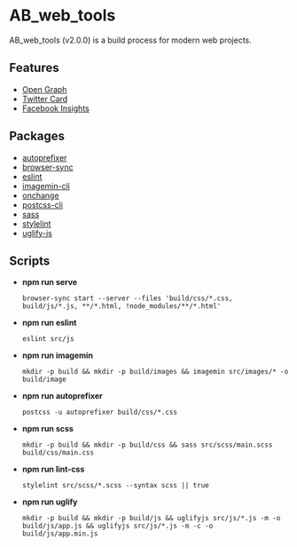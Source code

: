 # AB_web_tools

AB_web_tools (v2.0.0) is a build process for modern web projects.

## Features

- [Open Graph](https://ogp.me/)
- [Twitter Card](https://developer.twitter.com/en/docs/twitter-for-websites/cards/overview/abouts-cards)
- [Facebook Insights](https://www.facebook.com/business/insights/tools/audience-insights)

## Packages

- [autoprefixer](https://github.com/postcss/autoprefixer)
- [browser-sync](https://github.com/BrowserSync/browser-sync)
- [eslint](https://github.com/eslint/eslint)
- [imagemin-cli](https://github.com/imagemin/imagemin-cli)
- [onchange](https://github.com/Qard/onchange)
- [postcss-cli](https://github.com/postcss/postcss-cli)
- [sass](https://github.com/sass/dart-sass)
- [stylelint](https://github.com/stylelint/stylelint)
- [uglify-js](https://github.com/mishoo/UglifyJS)

## Scripts

- **npm run serve**
  
  ```browser-sync start --server --files 'build/css/*.css, build/js/*.js, **/*.html, !node_modules/**/*.html'```

- **npm run eslint**

  ```eslint src/js```

- **npm run imagemin**
  
  ```mkdir -p build && mkdir -p build/images && imagemin src/images/* -o build/image```

- **npm run autoprefixer**
  
  ```postcss -u autoprefixer build/css/*.css```

- **npm run scss**
  
  ```mkdir -p build && mkdir -p build/css && sass src/scss/main.scss build/css/main.css```

- **npm run lint-css**
  
  ```stylelint src/scss/*.scss --syntax scss || true```

- **npm run uglify**
  
  ```mkdir -p build && mkdir -p build/js && uglifyjs src/js/*.js -m -o build/js/app.js && uglifyjs src/js/*.js -m -c -o build/js/app.min.js```